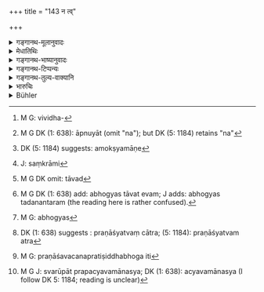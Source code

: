 +++
title = "143 न त्व्"

+++

<details><summary>गङ्गानथ-मूलानुवादः</summary>

But when there is profitable pledge, he shall receive no interest on the loan; and there shall be neither transference nor sale of the pledge, merely by the lapse of time.—(143)
</details>

<details><summary>मेधातिथिः</summary>

बहुधा प्रयोगः- गृहीत्वाधिम् अन्यथा च । आधिर् अपि द्विविधः- गोप्यो भोग्यश् च । भोग्यो ऽपि द्विविधः- समयाद् उह्यमानभोगः सरूपतो वा । आधिर् दोग्ध्री गौः पिहितसुवर्णादि । 

- तत्र भोग्यम् आधिम् अधिकृत्येदम् उच्यते । **न त्व् एवाधौ सोपकार** इति । विविधः[^१९१] सोपकारः- क्षीरिणी गौः क्षेत्रारामादि च । तस्मिन् भुज्यमाने — कुसीदे भवा **कौसीदी** अनन्तरोक्ता वृद्धिस् — ताम् नाप्नुयात्[^१९२] । आधिं तु भुञ्जानो नान्यां वृद्धिं लभेत । गोप्ये ऽप्य् आधौ **कालसंरोधाच्** चिरम् अवस्थानाद् द्विगुणीभूते ऽप्य् अमोक्षमाणे[^१९३] **न निसर्गो ऽस्ति न विक्रयः** । अन्यत्र च विधिनार्पणं **निसर्गः** । अन्यत्र संक्रामितं[^१९४] द्विगुणीभूतम् अपि पुनर् वर्धत एव । तथा अ पठिष्यति "सकृद् आहृता" (म्ध् ८.१५१) इति । **विक्रयः** प्रसिद्धः । सो ऽपि न कर्तव्यः । 


[^१९४]:
     J: saṃkrāmi


[^१९३]:
     DK (5: 1184) suggests: amokṣyamāṇe


[^१९२]:
     M G DK (1: 638): āpnuyāt (omit "na"); but DK (5: 1184) retains "na"


[^१९१]:
     M G: vividha-

- <u>किं तर्ह्य्</u> अस्याम् अवस्थायां कर्तव्यम् । 

- <u>तावद्</u>[^१९५] <u>आधिं</u> भुञ्जीत यावद् द्विगुणं धनं प्रविष्टम् । ततः, 


[^१९५]:
     M G DK omit: tāvad

- मोच्य आधिस् तदुत्पन्ने प्रविष्टे द्विगुणे धने । (य्ध् २.६६) 

भोग्यस् तावद् एवम्[^१९६] । भोग्यस्[^१९७] त्व् आधिः शान्तलभस् तिष्ठत्य् एव यावद् आधाता नागतः । यस् तु कथंचिद् धनिको दरिद्रताम् उपगतस् तावन्मात्रशेषधनः स कंचित् कालं प्रतीक्ष्य राजनि निवेद्य विक्रीणीत बन्धम्, ततो विक्रयाद् उत्पन्नं द्विगुणम् आत्मनो धनं गृहीत्वा शेषं मध्यस्थहस्ते ऋणिकसात्कुर्यात् ।


[^१९७]:
     M G: abhogyas


[^१९६]:
     M G DK (1: 638) add: abhogyas tāvat evam; J adds: abhogyas tadanantaram (the reading here is rather confused).

> <u>ननु च</u> 

- आधिः प्रणश्येद् द्विगुणे धने यदि न मोक्षयेत् । (य्ध् २.६०) 

इति पठ्यते । 

- <u>एतद् उत्तरत्र</u> व्याख्यास्यामः । प्रणाश्यत्वान् न[^१९८] पूर्वस्वामिनः स्वाम्यहानिः प्रयोक्तुश् च स्वत्त्वापत्तिः । यदि च निसर्गविक्रयौ न स्तः, कीदृशम् अस्य स्वाम्यम् उच्यते । तस्मात् प्रतिषेधसामर्थ्येन प्रणाशवचनं प्रतिषिद्धभोगस्य[^१९९] भोगानुज्ञानार्थं व्याख्यायते । वस्त्रादिविषयं वा । तस्य हि भुज्यमानस्य प्रणाश एव । न क्षेत्रादेर् इव तिष्ठतः स्वरूपाद् प्रच्यवमानस्य[^२००] भोग्यता संभवति । तेनैतत् स्मृतिव्यवस्थायां व्याख्येयम् । 


[^२००]:
     M G J: svarūpāt prapacyavamānasya; DK (1: 638): acyavamānasya (I follow DK 5: 1184; reading is unclear)


[^१९९]:
     M G: praṇāśavacanapratiṣiddhabhoga iti


[^१९८]:
     DK (1: 638) suggests : praṇāśyatvaṃ cātra; (5: 1184): praṇāśyatvam atra

गौणौ चात्र प्रणाशनिसर्गौ । विक्रयप्रतिषेधस् तु मुख्य एव । न ह्य् असौ गौणतया प्रतिपत्तुं शक्यते । एतद् एव प्रस्तुत्य "न स्यातां विक्रयाधीने" इति स्मृत्यन्तरपठितम्[^२०१] । अत इह **निसर्गो** ऽन्यत्राधानम्, विक्रयसाहचर्यात् ।सदृशौ हि तौ केनचिद् अंशेन ॥ ८.१४३ ॥
</details>

<details><summary>गङ्गानथ-भाष्यानुवादः</summary>

Money-lending is done in various forms—with pledge as well as without pledge. Pledge also is of two kinds—*to be used* and *to be kept*. That
*to be used* is again of two kinds—(*a*) that in which the profit
consists in some form of product of the pledged article and (*b*) that which is used as it stands; the milch cow belongs to the former class, and wrought gold, etc., to the latter.

What is said here regarding the case ‘*when there is profitable pledge*’ refers to the pledge *to be used*.

The ‘*profitable pledge*’ is of various kinds, such as the milch cow, fields, gardens and so forth.

While such a pledge is being used by the money-lender, ‘*he shall receive no interest*,’ such as that laid down in the foregoing verses—‘*on the loan*.’ That is, he who is deriving a profit from the pledge shall receive no other kind of interest.

In the case of the pledge *to be kept* also, ‘*merely by the lapse of time*,’—simply because a longtime has elapsed,—even becoming doable of its former size, and the pledge remains unredeemed,—‘*there shall be neither transference nor selling*.’ ‘*Transference*’ consists in the article being duly made over to another person. Even though already doubled, the principal, even on the transference of the pledge, shall continue to grow: as is going to be declared later on—‘*sakṛdāhṛta*,’ etc. ‘*Selling*’ is well known. This also shall not be done.

“What then is to be done in such cases?”

The man shall continue to use (derive proñt from) the pledge, till the principal has become doubled and repaid; when it shall be redeemed. When the doubled principal has been repaid, the pledge ‘to be used’ shall cease to be used, and that ‘to be kept’ shall be returned. The pledge ‘to be used’ shall remain with the creditor till the debt is repaid,—unless there is some damage. If there is some damage done, and the creditor somehow has become too poor, having no other property except that pledged article, then, having waited for some time, he shall report it to the king and sell the article; and from the sale-proceeds he shall take an amount which is just the double of his principal, and hand over to a middle-man the balance for being paid over to the debtor.

“But it is declared that—‘if on the principal having been doubled, the pledge is not redeemed, it becomes lost (forfeited)’ (Yājñavalkya,
*Vyavahāra*, 58)”

This we are going to explain. As a matter of fact, this ‘forfeiture’ or ‘loss’ does.not mean that the former owner entirely loses his ownership, and the person having it acquires ownership over it. For when there can be no ‘transference or sale,’ what sort of ‘ownership’ would the man acquire? Hence, by virtue of the said prohibition of ‘transference or sale,’ the ‘loss’ or ‘forfeiture’ must he taken to mean that the creditor who may have ceased to use it becomes entitled to use it again. Or the term ‘loss’ may he taken as referring to such things as clothes and the like, which naturally become ‘lost’ (perished) by using; and which cannot continue to be *used* even when they have lost their original form,—in the manner in which lands and other such things can continue to be. It is in this sense that the Smṛti has to be explained.

In fact, the term ‘loss’ has been used in the figurative sense, of permitting the *use* of it; while the prohibition of ‘transference and sale’ must be taken in its literal sense; as this latter is not capable of being understood in a figurative sense. It is in this sense that, we have another *Smṛti* text to the effect that ‘there shall be no selling or handing over of pledges, etc., etc.’ What is spoken of as ‘handing over’ in this text is the same as ‘transference,’ as is clear from its being mentioned along with ‘sale,’—both of them being similar in certain respects.—(143)
</details>

<details><summary>गङ्गानथ-टिप्पन्यः</summary>

“According to Medhātithi Govindarāja and Nārāyaṇa, the last clause refers to pledges which are not used; but Kullūka objects that this is contrary to the common practice of the *Śiṣṭas*; and Rāghavānanda refers to Yājñavalkya, 2.48. where it is clearly stated that beneficial pledges only are never lost, while those which are merely kept are lost when the original debt is doubled by unpaid interest.”—Buhler.

The first part of this verse is quoted in *Vivādaratnākara* (p. 23), which explains ‘*sopakāre*’ as ‘what is used or enjoyed’;—in *Aparārka* (p. 659);—in *Vivādacintāmaṇi* (p. 15), which explains ‘*sopakāre*’ as ‘used’ or ‘enjoyed,’ and the mere fact of the thing having been used deprives the creditor of the interest, and if, through some act of the creditor, the article mortgaged loses its usefulness, the interest ceases;—in *Kṛtyakalpataru* (70a);—and in *Vīramitrodaya* (Vyavahāra, 95a).
</details>

<details><summary>गङ्गानथ-तुल्य-वाक्यानि</summary>

**(verses 8.143-144)  
**

*Gautama* (12-32).—‘A loan secured by a pledge that is used by the
creditor bears no interest.’

*Viṣṇu* (6.5).—‘If the pledge is used, interest becomes forfeited.’

*Nārada* (l.125-229).—‘A pledge is of two kinds—one to be kept, and one
for use. It must be preserved in the same condition in which it was given; otherwise, the pledgee loses interest...... A pledge must not be used forcibly; by so using it, the pledgee forfeits the interest due to him. That foolish person who uses a pledge without the authority of the owner, shall lose one half of his interest, as a compensation for such use. If a *pledge for use* has been given, the creditor must not take interest due on the loan.’

*Bṛhaspati* (11.18 *et seq*.).—‘Should the creditor, actuated by
avarice, use a pledge before interest has ceased to accrue on the loan, or before the stipulated period has expired, such use shall be stopped. The pledge has to be kept carefully, like a deposit; interest becomes forfeited in the event of its being damaged. If the pledge is used and rendered worthless, the principal itself becomes forfeited; if a very valuable pledge be spoilt, the creditor must satisfy the pledger.’

*Yājñavalkya* (2.59).—‘There is no interest payable, if a pledge given
as deposit is used, or if a pledge given for use is destroyed; if it is spoilt or lost, it should be replaced; except when such loss has been due to an act of god or the King.’

*Vyāsa* (Aparārka, p. 659).—‘If the pledge in the form of gold and the
like, has been destroyed by the fault of the creditor, the debtor shall pay the principal along with the interest accrued, and the creditor shall be made to pay the value of the pledge to the debtor.’

*Kātyāyana* (Do.).—‘If the pledgee makes use of the pledge without
authorisation, he shall pay the price of such use; or else, he shall forfeit the interest.’

*Arthaśāstra* (p. 3).—‘The man who uses the pledge should pay the price
of such use; also a fine of 12 *paṇas*; if, by such use, the pledge becomes lost or spoilt, the user should replace it, and also be fined 21
*paṇas*; so also when the pledge becomes lost in any other way. A pledge
given for use should not be allowed to be destroyed; nor in this case should any interest accrue; if it is given for mere keeping and not for use, then interest shall accrue.’
</details>

<details><summary>भारुचिः</summary>

भुञ्जानस्य हि प्रयोक्तुर् आधिं क्षेत्रादिकं वृद्धिर् न स्यात् । अर्थाच् चानुपकारिण्याधौ सोपकारे ऽपि च समयाद् अभुज्यमाने स्याद् वृद्धिः । न चाधेर् अभोग्यस्य कालसंरोधाद् द्विगुणीभूते ऽर्थे काले ऽधिगच्छति निसर्गो ऽस्यान्यत्राधमनम् अननुज्ञातस्य गृहीत्रा । किं तु यावद् धनं न प्रयच्छेद् द्विगुणीभूतं तावद् आधिं भुञ्जीतैव सामर्थ्याद् विज्ञायते, प्रयुक्तार्थसाधनाय । विक्रयसाधर्म्याच् चान्यत्राधमनं निसर्गो विज्ञायते । एवं विक्रयो ऽपि विज्ञेयः । तथा च सत्य् अर्थप्रयोगकाल एव प्रतिषिद्धेन प्रयोक्त्रा — ॥ ८.१४२ ॥
</details>

<details><summary>Bühler</summary>

143	But if a beneficial pledge (i.e. one from which profit accrues, has been given), he shall receive no interest on the loan; nor can he, after keeping (such) a pledge for a very long time, give or sell it.
</details>
